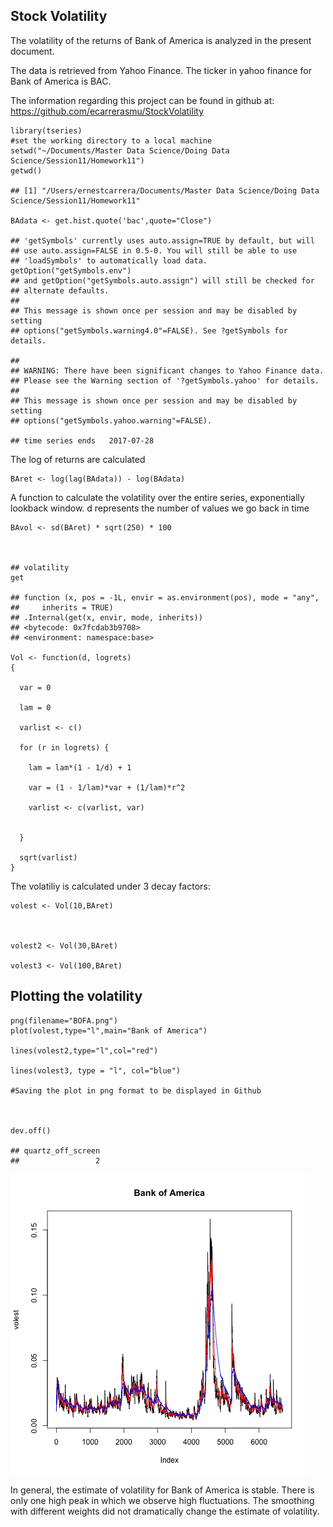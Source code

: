 Stock Volatility
----------------

The volatility of the returns of Bank of America is analyzed in the
present document.

The data is retrieved from Yahoo Finance. The ticker in yahoo finance
for Bank of America is BAC.

The information regarding this project can be found in github at:
<https://github.com/ecarrerasmu/StockVolatility>

    library(tseries)
    #set the working directory to a local machine
    setwd("~/Documents/Master Data Science/Doing Data Science/Session11/Homework11")
    getwd()

    ## [1] "/Users/ernestcarrera/Documents/Master Data Science/Doing Data Science/Session11/Homework11"

    BAdata <- get.hist.quote('bac',quote="Close")

    ## 'getSymbols' currently uses auto.assign=TRUE by default, but will
    ## use auto.assign=FALSE in 0.5-0. You will still be able to use
    ## 'loadSymbols' to automatically load data. getOption("getSymbols.env")
    ## and getOption("getSymbols.auto.assign") will still be checked for
    ## alternate defaults.
    ## 
    ## This message is shown once per session and may be disabled by setting 
    ## options("getSymbols.warning4.0"=FALSE). See ?getSymbols for details.

    ## 
    ## WARNING: There have been significant changes to Yahoo Finance data.
    ## Please see the Warning section of '?getSymbols.yahoo' for details.
    ## 
    ## This message is shown once per session and may be disabled by setting
    ## options("getSymbols.yahoo.warning"=FALSE).

    ## time series ends   2017-07-28

The log of returns are calculated

    BAret <- log(lag(BAdata)) - log(BAdata)

A function to calculate the volatility over the entire series,
exponentially lookback window. d represents the number of values we go
back in time

    BAvol <- sd(BAret) * sqrt(250) * 100



    ## volatility
    get

    ## function (x, pos = -1L, envir = as.environment(pos), mode = "any", 
    ##     inherits = TRUE) 
    ## .Internal(get(x, envir, mode, inherits))
    ## <bytecode: 0x7fcdab3b9708>
    ## <environment: namespace:base>

    Vol <- function(d, logrets)
    {
      
      var = 0
      
      lam = 0
      
      varlist <- c()
      
      for (r in logrets) {
        
        lam = lam*(1 - 1/d) + 1
        
        var = (1 - 1/lam)*var + (1/lam)*r^2
        
        varlist <- c(varlist, var)
        
        
      }
      
      sqrt(varlist)
    }

The volatiliy is calculated under 3 decay factors:

    volest <- Vol(10,BAret)



    volest2 <- Vol(30,BAret)

    volest3 <- Vol(100,BAret)

Plotting the volatility
-----------------------

    png(filename="BOFA.png")
    plot(volest,type="l",main="Bank of America")

    lines(volest2,type="l",col="red")

    lines(volest3, type = "l", col="blue")

    #Saving the plot in png format to be displayed in Github



    dev.off()

    ## quartz_off_screen 
    ##                 2

![*Fig. 1* BOFA VOLATILITY](BOFA.png)

In general, the estimate of volatility for Bank of America is stable.
There is only one high peak in which we observe high fluctuations. The
smoothing with different weights did not dramatically change the
estimate of volatility.
